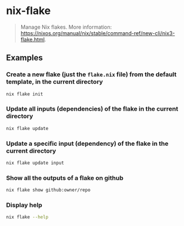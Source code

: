 # nix-flake

> Manage Nix flakes. More information: <https://nixos.org/manual/nix/stable/command-ref/new-cli/nix3-flake.html>.

## Examples

### Create a new flake (just the `flake.nix` file) from the default template, in the current directory

```bash
nix flake init
```

### Update all inputs (dependencies) of the flake in the current directory

```bash
nix flake update
```

### Update a specific input (dependency) of the flake in the current directory

```bash
nix flake update input
```

### Show all the outputs of a flake on github

```bash
nix flake show github:owner/repo
```

### Display help

```bash
nix flake --help
```
